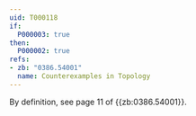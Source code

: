 ```yaml
---
uid: T000118
if:
  P000003: true
then:
  P000002: true
refs:
- zb: "0386.54001"
  name: Counterexamples in Topology
---
```


By definition, see page 11 of {{zb:0386.54001}}.
